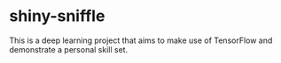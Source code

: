 # shiny-sniffle
This is a deep learning project that aims to make use of TensorFlow and demonstrate a personal skill set.
